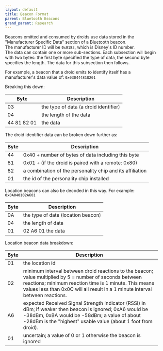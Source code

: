 ```yaml
---
layout: default
title: Beacon Format
parent: Bluetooth Beacons
grand_parent: Research
---
```


Beacons emitted and consumed by droids use data stored in the "Manufacturer Specific Data" section of a Bluetooth beacon. 						
The manufacturer ID will be ``0x0183``, which is Disney's ID number.						
The data can contain one or more sub-sections. Each subsection will begin with two bytes: the first byte specified the type of data, the second byte specifies the length. The data for this subsection then follows.						

For example, a beacon that a droid emits to identify itself has a manufacturer's data value of: ``0x030444818201``	

Breaking this down:	

| Byte        | Description                           |
|-------------|---------------------------------------|
| 03          | the type of data (a droid identifier) |
| 04          | the length of the data                |
| 44 81 82 01 | the data                              |
						
The droid identifier data can be broken down further as:

| Byte | Description                                               |
|------|-----------------------------------------------------------|
| 44   | 0x40 + number of bytes of data including this byte        |
| 81   | 0x01 + (if the droid is paired with a remote: 0x80)       |
| 82   | a combination of the personality chip and its affiliation |
| 01   | the id of the personality chip installed                  |
						
Location beacons can also be decoded in this way. For example: ``0x0A040102A601``		

| Byte | Description                        |
|------|------------------------------------|
| 0A   | the type of data (location beacon) |
| 04   | the length of data                 |
| 01   | 02 A6 01	the data                |
						
Location beacon data breakdown:			

| Byte | Description                                                                                                                                                                                                                                        |
|------|----------------------------------------------------------------------------------------------------------------------------------------------------------------------------------------------------------------------------------------------------|
| 01   | the location id                                                                                                                                                                                                                                    |
| 02   | minimum interval between droid reactions to the beacon; value multiplied by 5 = number of seconds between reactions; minimum reaction time is 1 minute. This means values less than 0x0C will all result in a 1 minute interval between reactions. |
| A6   | expected Received Signal Strength Indicator (RSSI) in dBm; if weaker then beacon is ignored; 0xA6 would be -38dBm, 0xBA would be -58dBm; a value of about -28dBm is the "highest" usable value (about 1 foot from droid).                          |
| 01   | uncertain; a value of 0 or 1 otherwise the beacon is ignored                                                                                                                                                                                       |